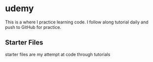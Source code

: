 # udemy

This is a where I practice learning code. I follow along tutorial daily and push to GitHub for practice. 

## Starter Files

starter files are my attempt at code through tutorials
